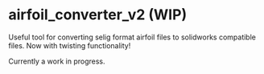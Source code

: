 # airfoil_converter_v2  (WIP)
Useful tool for converting selig format airfoil files to solidworks compatible files. Now with twisting functionality!

Currently a work in progress.
